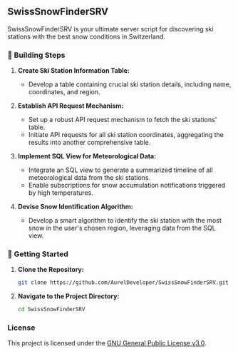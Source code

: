## SwissSnowFinderSRV

SwissSnowFinderSRV is your ultimate server script for discovering ski stations with the best snow conditions in Switzerland.

### 🧱 Building Steps

1. **Create Ski Station Information Table:**
   - Develop a table containing crucial ski station details, including name, coordinates, and region.

2. **Establish API Request Mechanism:**
   - Set up a robust API request mechanism to fetch the ski stations' table.
   - Initiate API requests for all ski station coordinates, aggregating the results into another comprehensive table.

3. **Implement SQL View for Meteorological Data:**
   - Integrate an SQL view to generate a summarized timeline of all meteorological data from the ski stations.
   - Enable subscriptions for snow accumulation notifications triggered by high temperatures.

4. **Devise Snow Identification Algorithm:**
   - Develop a smart algorithm to identify the ski station with the most snow in the user's chosen region, leveraging data from the SQL view.

### 🚀 Getting Started

1. **Clone the Repository:**
   ```bash
   git clone https://github.com/AurelDeveloper/SwissSnowFinderSRV.git
   ```

2. **Navigate to the Project Directory:**
   ```bash
   cd SwissSnowFinderSRV
   ```

### License

This project is licensed under the [GNU General Public License v3.0](LICENSE).
